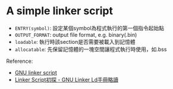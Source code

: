 # A simple linker script
- `ENTRY(symbol)`: 設定某個symbol為程式執行的第一個指令起始點
- `OUTPUT_FORMAT`: output file format, e.g. binary(.bin)
- `loadable`: 執行時該section是否需要被載入到記憶體
- `allocatable`: 先保留記憶體的一塊空間讓程式執行時使用，如.bss


Reference:
- [GNU linker script](https://www.eecs.umich.edu/courses/eecs373/readings/Linker.pdf)
- [Linker Script初探 - GNU Linker Ld手冊略讀](http://wen00072.github.io/blog/2014/03/14/study-on-the-linker-script/#assign)